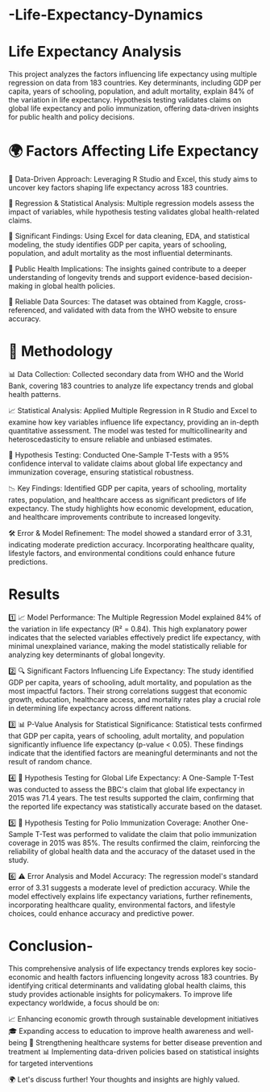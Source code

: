 # -Life-Expectancy-Dynamics

# Life Expectancy Analysis
This project analyzes the factors influencing life expectancy using multiple regression on data from 183 countries. Key determinants, including GDP per capita, years of schooling, population, and adult mortality, explain 84% of the variation in life expectancy. Hypothesis testing validates claims on global life expectancy and polio immunization, offering data-driven insights for public health and policy decisions.

# 🌍 Factors Affecting Life Expectancy
🔹 Data-Driven Approach: Leveraging R Studio and Excel, this study aims to uncover key factors shaping life expectancy across 183 countries.

🔹 Regression & Statistical Analysis: Multiple regression models assess the impact of variables, while hypothesis testing validates global health-related claims.

🔹 Significant Findings: Using Excel for data cleaning, EDA, and statistical modeling, the study identifies GDP per capita, years of schooling, population, and adult mortality as the most influential determinants.

🔹 Public Health Implications: The insights gained contribute to a deeper understanding of longevity trends and support evidence-based decision-making in global health policies.

🔹 Reliable Data Sources: The dataset was obtained from Kaggle, cross-referenced, and validated with data from the WHO website to ensure accuracy.

# 📌 Methodology
📊 Data Collection: Collected secondary data from WHO and the World Bank, covering 183 countries to analyze life expectancy trends and global health patterns.

📈 Statistical Analysis: Applied Multiple Regression in R Studio and Excel to examine how key variables influence life expectancy, providing an in-depth quantitative assessment. The model was tested for multicollinearity and heteroscedasticity to ensure reliable and unbiased estimates.

🧪 Hypothesis Testing: Conducted One-Sample T-Tests with a 95% confidence interval to validate claims about global life expectancy and immunization coverage, ensuring statistical robustness.

📉 Key Findings: Identified GDP per capita, years of schooling, mortality rates, population, and healthcare access as significant predictors of life expectancy. The study highlights how economic development, education, and healthcare improvements contribute to increased longevity.

🛠 Error & Model Refinement: The model showed a standard error of 3.31, indicating moderate prediction accuracy. Incorporating healthcare quality, lifestyle factors, and environmental conditions could enhance future predictions.

# Results
1️⃣ 📈 Model Performance: The Multiple Regression Model explained 84% of the variation in life expectancy (R² = 0.84). This high explanatory power indicates that the selected variables effectively predict life expectancy, with minimal unexplained variance, making the model statistically reliable for analyzing key determinants of global longevity.

2️⃣ 🔍 Significant Factors Influencing Life Expectancy: The study identified GDP per capita, years of schooling, adult mortality, and population as the most impactful factors. Their strong correlations suggest that economic growth, education, healthcare access, and mortality rates play a crucial role in determining life expectancy across different nations.

3️⃣ 📊 P-Value Analysis for Statistical Significance: Statistical tests confirmed that GDP per capita, years of schooling, adult mortality, and population significantly influence life expectancy (p-value < 0.05). These findings indicate that the identified factors are meaningful determinants and not the result of random chance.

4️⃣ 📏 Hypothesis Testing for Global Life Expectancy: A One-Sample T-Test was conducted to assess the BBC's claim that global life expectancy in 2015 was 71.4 years. The test results supported the claim, confirming that the reported life expectancy was statistically accurate based on the dataset.

5️⃣ 💉 Hypothesis Testing for Polio Immunization Coverage: Another One-Sample T-Test was performed to validate the claim that polio immunization coverage in 2015 was 85%. The results confirmed the claim, reinforcing the reliability of global health data and the accuracy of the dataset used in the study.

6️⃣ ⚠️ Error Analysis and Model Accuracy: The regression model's standard error of 3.31 suggests a moderate level of prediction accuracy. While the model effectively explains life expectancy variations, further refinements, incorporating healthcare quality, environmental factors, and lifestyle choices, could enhance accuracy and predictive power.

 # Conclusion-
This comprehensive analysis of life expectancy trends explores key socio-economic and health factors influencing longevity across 183 countries. By identifying critical determinants and validating global health claims, this study provides actionable insights for policymakers. To improve life expectancy worldwide, a focus should be on:

📈 Enhancing economic growth through sustainable development initiatives
🎓 Expanding access to education to improve health awareness and well-being
🏥 Strengthening healthcare systems for better disease prevention and treatment
📊 Implementing data-driven policies based on statistical insights for targeted interventions

🌍 Let's discuss further! Your thoughts and insights are highly valued.

